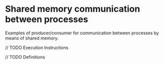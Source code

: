 # Shared memory communication between processes

Examples of producer/consumer for communication between processes by means of shared memory.

// TODO Execution Instructions

// TODO Definitions
